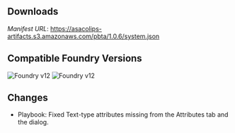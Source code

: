 ## Downloads
_Manifest URL_: https://asacolips-artifacts.s3.amazonaws.com/pbta/1.0.6/system.json

## Compatible Foundry Versions
![Foundry v12](https://img.shields.io/badge/Foundry-v12-green) ![Foundry v12](https://img.shields.io/badge/Foundry-v12-orange)

## Changes
- Playbook: Fixed Text-type attributes missing from the Attributes tab and the dialog.